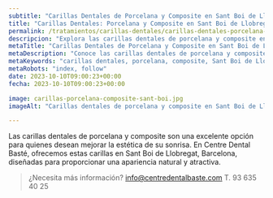 ```yaml
---
subtitle: "Carillas Dentales de Porcelana y Composite en Sant Boi de Llobregat"
title: "Carillas Dentales: Porcelana y Composite en Sant Boi de Llobregat, Barcelona"
permalink: /tratamientos/carillas-dentales/carillas-dentales-porcelana-composite-sant-boi-barcelona/
descripcion: "Explora las carillas dentales de porcelana y composite en Sant Boi de Llobregat, Barcelona."
metaTitle: "Carillas Dentales de Porcelana y Composite en Sant Boi de Llobregat | Centre Dental Basté"
metaDescription: "Conoce las carillas dentales de porcelana y composite en Sant Boi de Llobregat, Barcelona, para una sonrisa perfecta."
metaKeywords: "carillas dentales, porcelana, composite, Sant Boi de Llobregat, Barcelona"
metaRobots: "index, follow"
date: 2023-10-10T09:00:23+00:00
fecha: 2023-10-10T09:00:23+00:00

image: carillas-porcelana-composite-sant-boi.jpg
imageAlt: "Carillas dentales de porcelana y composite en Sant Boi de Llobregat, Barcelona"

---
```


Las carillas dentales de porcelana y composite son una excelente opción para quienes desean mejorar la estética de su sonrisa. En Centre Dental Basté, ofrecemos estas carillas en Sant Boi de Llobregat, Barcelona, diseñadas para proporcionar una apariencia natural y atractiva.

>¿Necesita más información?
>info@centredentalbaste.com
> T. 93 635 40 25
